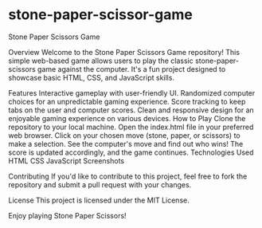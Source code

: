 # stone-paper-scissor-game
Stone Paper Scissors Game

Overview
Welcome to the Stone Paper Scissors Game repository! This simple web-based game allows users to play the classic stone-paper-scissors game against the computer. It's a fun project designed to showcase basic HTML, CSS, and JavaScript skills.

Features
Interactive gameplay with user-friendly UI.
Randomized computer choices for an unpredictable gaming experience.
Score tracking to keep tabs on the user and computer scores.
Clean and responsive design for an enjoyable gaming experience on various devices.
How to Play
Clone the repository to your local machine.
Open the index.html file in your preferred web browser.
Click on your chosen move (stone, paper, or scissors) to make a selection.
See the computer's move and find out who wins!
The score is updated accordingly, and the game continues.
Technologies Used
HTML
CSS
JavaScript
Screenshots

Contributing
If you'd like to contribute to this project, feel free to fork the repository and submit a pull request with your changes.

License
This project is licensed under the MIT License.

Enjoy playing Stone Paper Scissors!

